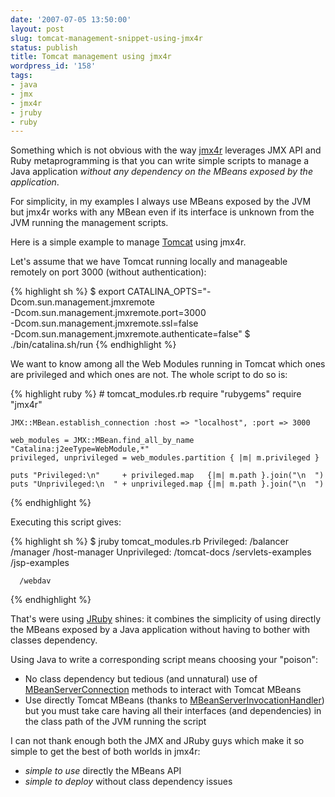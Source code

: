 ```yaml
---
date: '2007-07-05 13:50:00'
layout: post
slug: tomcat-management-snippet-using-jmx4r
status: publish
title: Tomcat management using jmx4r
wordpress_id: '158'
tags:
- java
- jmx
- jmx4r
- jruby
- ruby
---
```


Something which is not obvious with the way [jmx4r][jmx4r] leverages JMX API and Ruby metaprogramming is that you can write simple scripts to manage a Java application _without any dependency on the MBeans exposed by the application_.

For simplicity, in my examples I always use MBeans exposed by the JVM but jmx4r works with any MBean even if its interface is unknown from the JVM running the management scripts.

Here is a simple example to manage [Tomcat][tomcat] using jmx4r.

Let's assume that we have Tomcat running locally and manageable remotely on port 3000 (without authentication):

{% highlight sh %}
    $ export CATALINA_OPTS="-Dcom.sun.management.jmxremote \
        -Dcom.sun.management.jmxremote.port=3000 \
        -Dcom.sun.management.jmxremote.ssl=false \
        -Dcom.sun.management.jmxremote.authenticate=false"
    $ ./bin/catalina.sh/run
{% endhighlight %}

We want to know among all the Web Modules running in Tomcat which ones are privileged and which ones are not.
The whole script to do so is:

{% highlight ruby %}
    # tomcat_modules.rb
    require "rubygems"
    require "jmx4r"

    JMX::MBean.establish_connection :host => "localhost", :port => 3000

    web_modules = JMX::MBean.find_all_by_name "Catalina:j2eeType=WebModule,*"
    privileged, unprivileged = web_modules.partition { |m| m.privileged }
     
    puts "Privileged:\n"     + privileged.map   {|m| m.path }.join("\n  ")
    puts "Unprivileged:\n  " + unprivileged.map {|m| m.path }.join("\n  ")
{% endhighlight %}

Executing this script gives:

{% highlight sh %}
    $ jruby tomcat_modules.rb 
    Privileged:
      /balancer
      /manager
      /host-manager
    Unprivileged:
      /tomcat-docs
      /servlets-examples
      /jsp-examples
      
      /webdav
{% endhighlight %}


That's were using [JRuby][jruby] shines: it combines the simplicity of using directly the MBeans exposed by a Java application without having to bother with classes dependency.

Using Java to write a corresponding script means choosing your "poison":

* No class dependency but tedious (and unnatural) use of [MBeanServerConnection][mbsc] methods to interact with Tomcat MBeans
* Use directly Tomcat MBeans (thanks to [MBeanServerInvocationHandler][mbsih]) but you must take care having all their interfaces (and dependencies) in the class path of the JVM running the script

I can not thank enough both the JMX and JRuby guys which make it so simple to get the best of both worlds in jmx4r:

* _simple to use_ directly the MBeans API
* _simple to deploy_ without class dependency issues


[jmx4r]:  http://code.google.com/p/jmx4r/
[tomcat]: http://tomcat.apache.org/
[jruby]:  http://jruby.codehaus.org/
[mbsc]:   http://java.sun.com/j2se/1.5.0/docs/api/javax/management/MBeanServerConnection.html
[mbsih]:  http://java.sun.com/j2se/1.5.0/docs/api/javax/management/MBeanServerInvocationHandler.html
